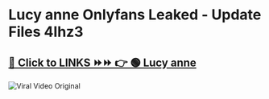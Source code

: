 
 # Lucy anne Onlyfans Leaked - Update Files 4lhz3

## <h2><a href="https://clipsfans.com/Lucy_anne&ref=git">🔗 Click to LINKS ⏩⏩ 👉 🟢 Lucy anne </a></h2>

<a href="https://clipsfans.com/Lucy_anne&ref=git" rel="nofollow" data-target="animated-image.originalLink"><img src="https://i.ibb.co.com/xMMVF88/686577567.gif" alt="Viral Video Original" style="max-width: 100%; display: inline-block;" data-target="animated-image.originalImage"></a>

